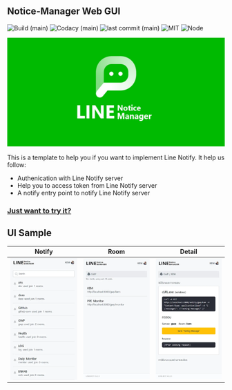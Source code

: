 ## Notice-Manager Web GUI

![Build (main)](https://img.shields.io/github/workflow/status/touno-io/line-notice/Deploy%20Docker%20Hub/main?style=flat-square)
![Codacy (main)](https://img.shields.io/codacy/grade/3ec9018fd0994796b64484495342a131/main?style=flat-square)
![last commit (main)](https://img.shields.io/github/last-commit/touno-io/line-notice/main.svg?style=flat-square)
![MIT](https://img.shields.io/dub/l/vibe-d.svg?style=flat-square)
![Node](https://img.shields.io/badge/node-apline-green?style=flat-square)

![notify](./docs/cover.jpg)

This is a template to help you if you want to implement Line Notify. It help us follow:

- Authenication with Line Notify server
- Help you to access token from Line Notify server
- A notify entry point to notify Line Notify server

### [Just want to try it?](https://notice.touno.io/)

## UI Sample

| Notify                                   | Room                                 | Detail                                   |
| ---------------------------------------- | ------------------------------------ | ---------------------------------------- |
| ![notify](./src/assets/liff-notify.webp) | ![room](./src/assets/liff-room.webp) | ![detail](./src/assets/liff-detail.webp) |
